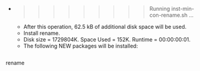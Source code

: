 * >>>>>>>>> Running inst-min-con-rename.sh ...
  * After this operation, 62.5 kB of additional disk space will be used.
  * Install rename.
  * Disk size = 1729804K. Space Used = 152K. Runtime = 00:00:00:01.
  * The following NEW packages will be installed:
  ```bash
rename
  ```
